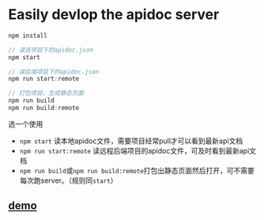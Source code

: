 # Easily devlop the apidoc server

```js
npm install

// 读该项目下的apidoc.json
npm start

// 读后端项目下的apidoc.json
npm run start:remote

// 打包项目，生成静态页面
npm run build
npm run build:remote
```

选一个使用

- `npm start` 读本地apidoc文件，需要项目经常pull才可以看到最新api文档
- `npm run start:remote` 读远程后端项目的apidoc文件，可及时看到最新api文档
- `npm run build`或`npm run build:remote`打包出静态页面然后打开，可不需要每次跑server。（规则同`start`）

## [demo](https://haohouming.github.io/youhua-apidoc/index)
